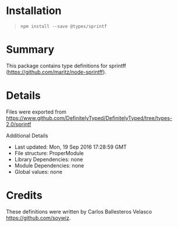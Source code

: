 # Installation
> `npm install --save @types/sprintf`

# Summary
This package contains type definitions for sprintff (https://github.com/maritz/node-sprintff).

# Details
Files were exported from https://www.github.com/DefinitelyTyped/DefinitelyTyped/tree/types-2.0/sprintf

Additional Details
 * Last updated: Mon, 19 Sep 2016 17:28:59 GMT
 * File structure: ProperModule
 * Library Dependencies: none
 * Module Dependencies: none
 * Global values: none

# Credits
These definitions were written by Carlos Ballesteros Velasco <https://github.com/soywiz>.
